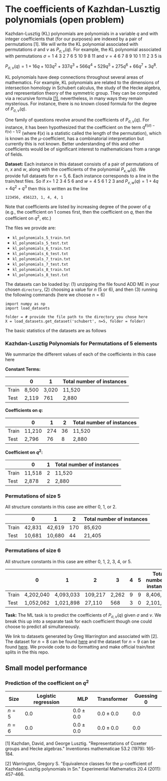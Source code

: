 # The coefficients of Kazhdan-Lusztig polynomials (open problem)

Kazhdan-Lusztig (KL) polynomials are polynomials in a variable $q$ and with integer coefficients that (for our purposes) are indexed by a pair of permutations \[1\]. We will write the KL polynomial associated with permutations $\sigma$ and $\nu$ as $P_{\sigma,\nu}(q)$. For example, the KL polynomial associated with permutations $\sigma = 1$ $4$ $3$ $2$ $7$ $6$ $5$ $10$ $9$ $8$ $11$ and $\nu = 4$ $6$ $7$ $8$ $9$ $10$ $1$ $11$ $2$ $3$ $5$ is

$P_{\sigma,\nu}(q) = 1 + 16q + 103q^2 + 337q^3 + 566q^4 + 529q^5 + 275q^6 + 66q^7 + 3q^8.$

KL polynomials have deep connections throughout several areas of mathematics. For example, KL polynomials are related to the dimensions of intersection homology in Schubert calculus, the study of the Hecke algebra, and representation theory of the symmetric group. They can be computed via a recursive formula [\[1\]](https://link.springer.com/article/10.1007/BF01390031), nevertheless, in many ways they remain mysterious. For instance, there is no known closed formula for the degree of $P_{\sigma,\nu}(q)$.

One family of questions revolve around the coefficients of $P_{\sigma,\nu}(q)$. For instance, it has been hypothesized that the coefficient on the term $q^{\ell(\sigma) - \ell(\nu)-1/2}$ (where $\ell(x)$ is a statistic called the length of the permutation), which is known as the $\mu$-coefficient, has a combinatorial interpretation but currently this is not known. Better understanding of this and other coefficients would be of significant interest to mathematicians from a range of fields.

**Dataset:** Each instance in this dataset consists of a pair of permutations of $n$, $x$ and $w$, along with the coefficients of the polynomial $P_{x,w}(q)$. We provide full datasets for $n = 5,6$. Each instance corresponds to a line in the train/test files. So if $x =$ $1$ $2$ $3$ $4$ $5$ $6$ and $w=4$ $5$ $6$ $1$ $2$ $3$ and $P_{v,w}(q) = 1 + 4q + 4q^2 + q^3$ then this is written as the line

``123456, 456123, 1, 4, 4, 1``

Note that coefficients are listed by increasing degree of the power of $q$ (e.g., the coefficient on $1$ comes first, then the coefficient on $q$, then the coefficient on $q^2$, etc.)

The files we provide are: 
- ``kl_polynomials_5_train.txt``
- ``kl_polynomials_5_test.txt``
- ``kl_polynomials_6_train.txt``
- ``kl_polynomials_6_test.txt``
- ``kl_polynomials_7_train.txt``
- ``kl_polynomials_7_test.txt``
- ``kl_polynomials_8_train.txt``
- ``kl_polynomials_8_test.txt``

The datasets can be loaded by: (1) unzipping the file found ADD ME in your chosen `directory`, (2) choosing a value for $n$ (5 or 6), and then (3) running the following commands (here we choose $n = 6$)

```
import numpy as np
import load_datasets 

folder = # provide the file path to the directory you chose here
X = load_datasets.get_dataset('schubert', n=5, folder = folder)
```

The basic statistics of the datasets are as follows

### Kazhdan-Lusztig Polynomials for Permutations of $5$ elements

We summarize the different values of each of the coefficients in this case here

**Constant Terms:**

|  | 0 | 1 | Total number of instances | 
|----------|----------|----------|----------|
| Train | 8,500 | 3,020 | 11,520 |
| Test  | 2,119 | 761 | 2,880 |

**Coefficients on $q$:**

|  | 0 | 1 | 2 | Total number of instances | 
|----------|----------|----------|----------|----------|
| Train | 11,210 | 274 | 36 | 11,520 |
| Test  | 2,796 | 76 | 8 | 2,880 |

**Coefficient on $q^2$:**

|  | 0 | 1 | Total number of instances | 
|----------|----------|----------|----------|
| Train | 11,518 | 2 | 11,520 |
| Test  | 2,878 | 2 | 2,880 |

### Permutations of size $5$

All structure constants in this case are either 0, 1, or 2. 

|  | 0 | 1 | 2 |  Total number of instances | 
|----------|----------|----------|----------|----------|
| Train | 42,831 | 42,619 | 170 | 85,620 |
| Test  | 10,681 | 10,680 | 44 | 21,405 |

### Permutations of size $6$

All structure constants in this case are either 0, 1, 2, 3, 4, or 5. 

|  | 0 | 1 | 2 | 3 | 4 | 5 |  Total number of instances | 
|----------|----------|----------|----------|----------|----------|----------|----------|
| Train | 4,202,040 | 4,093,033 | 109,217 | 2,262 | 9 | 9 | 8,406,564 |
| Test  | 1,052,062 | 1,021,898 | 27,110 | 568 | 3 | 0 | 2,101,641 |

**Task:** The ML task is to predict the coefficients of $P_{\sigma,\nu}(q)$ given $\sigma$ and $\nu$. We break this up into a separate task for each coefficient though one could choose to predict all simultaneously. 

We link to datasets generated by Greg Warrington and associated with \[2\]. The dataset for $n = 8$ can be found [here](https://gswarrin.w3.uvm.edu/research/klc/eps-s8-klps) and the dataset for $n = 9$ can be found [here](https://gswarrin.w3.uvm.edu/research/klc/eps-s9-klps). We provide code to do formatting and make official train/test splits in the this repo.


## Small model performance

### Prediction of the coefficient on $q^2$

| Size | Logistic regression | MLP | Transformer | Guessing 0 | 
|----------|----------|-----------|------------|------------|
| $n= 5$ | $0.0$ | $0.0 \pm 0.0$ | $0.0 \pm 0.0$| $0.0$ |
| $n= 6$ | $0.0$ | $0.0 \pm 0.0$ | $0.0 \pm 0.0$| $0.0$ |

\[1\] Kazhdan, David, and George Lusztig. "Representations of Coxeter groups and Hecke algebras." Inventiones mathematicae 53.2 (1979): 165-184.

\[2\] Warrington, Gregory S. "Equivalence classes for the μ-coefficient of Kazhdan–Lusztig polynomials in Sn." Experimental Mathematics 20.4 (2011): 457-466.
